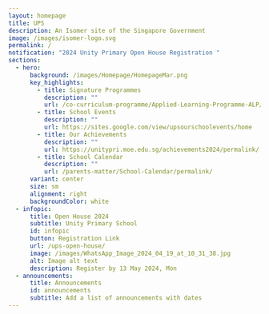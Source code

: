 ```yaml
---
layout: homepage
title: UPS
description: An Isomer site of the Singapore Government
image: /images/isomer-logo.svg
permalink: /
notification: "2024 Unity Primary Open House Registration "
sections:
  - hero:
      background: /images/Homepage/HomepageMar.png
      key_highlights:
        - title: Signature Programmes
          description: ""
          url: /co-curriculum-programme/Applied-Learning-Programme-ALP/permalink/
        - title: School Events
          description: ""
          url: https://sites.google.com/view/upsourschoolevents/home
        - title: Our Achievements
          description: ""
          url: https://unitypri.moe.edu.sg/achievements2024/permalink/
        - title: School Calendar
          description: ""
          url: /parents-matter/School-Calendar/permalink/
      variant: center
      size: sm
      alignment: right
      backgroundColor: white
  - infopic:
      title: Open House 2024
      subtitle: Unity Primary School
      id: infopic
      button: Registration Link
      url: /ups-open-house/
      image: /images/WhatsApp_Image_2024_04_19_at_10_31_38.jpg
      alt: Image alt text
      description: Register by 13 May 2024, Mon
  - announcements:
      title: Announcements
      id: announcements
      subtitle: Add a list of announcements with dates
---
```

